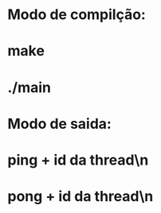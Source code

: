 # Modo de compilção:
# make
# ./main <Numero de threads ping> <Numero de threads pong>

# Modo de saida:
# ping + id da thread\n
# pong + id da thread\n
